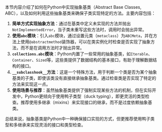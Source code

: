 本节内容介绍了如何在Python中实现抽象基类（Abstract Base Classes, ABC），以及如何利用这些抽象基类来确保子类实现特定的方法。主要内容包括：

1. **简单方式实现抽象方法**：通过在基类中定义未实现的方法并抛出`NotImplementedError`，当子类未重写这些方法时，调用时会抛出异常。
2. **使用`abc`模块**：引入`abc`模块，通过设置元类（`metaclass`）为`ABCMeta`，并在方法上使用`@abstractmethod`装饰器，可以在类实例化时检查是否实现了抽象方法，而不是在调用方法时才抛出异常。
3. **`collections.abc`模块**：Python内置了一些常用的抽象基类，如`Iterable`、`Container`、`Sized`等，这些类提供了数据结构的基本接口，有助于理解数据结构的接口。
4. **`__subclasshook__`方法**：这是一个特殊方法，用于判断一个类是否为某个抽象基类的子类，即使该类没有直接继承抽象基类。通过检查类是否实现了特定的方法来实现这一点。
5. **使用场景与推荐**：虽然抽象基类提供了强制实现某些方法的机制，但在实际开发中，Python更倾向于使用鸭子类型（duck typing），即更灵活的类型检查。推荐使用多继承（mixins）来实现接口的继承，而不是过度依赖抽象基类。

总结来说，抽象基类是Python中一种确保接口实现的方式，但更推荐使用鸭子类型和多继承来实现灵活的接口和类型检查。